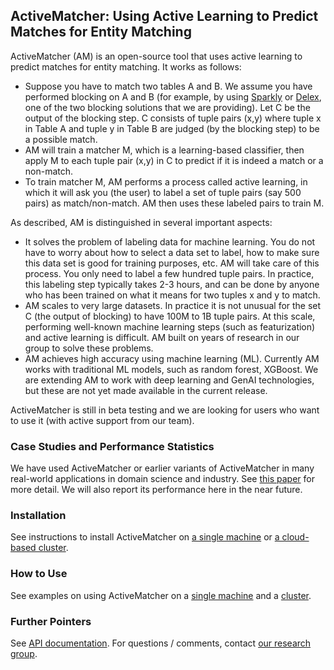 ## ActiveMatcher: Using Active Learning to Predict Matches for Entity Matching

ActiveMatcher (AM) is an open-source tool that uses active learning to predict matches for entity matching. It works as follows:
* Suppose you have to match two tables A and B. We assume you have performed blocking on A and B (for example, by using [Sparkly](https://github.com/anhaidgroup/sparkly) or [Delex](https://github.com/anhaidgroup/delex), one of the two blocking solutions that we are providing). Let C be the output of the blocking step. C consists of tuple pairs (x,y) where tuple x in Table A and tuple y in Table B are judged (by the blocking step) to be a possible match.
* AM will train a matcher M, which is a learning-based classifier, then apply M to each tuple pair (x,y) in C to predict if it is indeed a match or a non-match.
* To train matcher M, AM performs a process called active learning, in which it will ask you (the user) to label a set of tuple pairs (say 500 pairs) as match/non-match. AM then uses these labeled pairs to train M. 

As described, AM is distinguished in several important aspects: 
* It solves the problem of labeling data for machine learning. You do not have to worry about how to select a data set to label, how to make sure this data set is good for training purposes, etc. AM will take care of this process. You only need to label a few hundred tuple pairs. In practice, this labeling step typically takes 2-3 hours, and can be done by anyone who has been trained on what it means for two tuples x and y to match.
* AM scales to very large datasets. In practice it is not unusual for the set C (the output of blocking) to have 100M to 1B tuple pairs. At this scale, performing well-known machine learning steps (such as featurization) and active learning is difficult. AM built on years of research in our group to solve these problems.
* AM achieves high accuracy using machine learning (ML). Currently AM works with traditional ML models, such as random forest, XGBoost. We are extending AM to work with deep learning and GenAI technologies, but these are not yet made available in the current release.

ActiveMatcher is still in beta testing and we are looking for users who want to use it (with active support from our team). 

### Case Studies and Performance Statistics

We have used ActiveMatcher or earlier variants of ActiveMatcher in many real-world applications in domain science and industry. See [this paper](https://pages.cs.wisc.edu/~anhai/papers1/magellan-sigmod19.pdf) for more detail. We will also report its performance here in the near future. 

### Installation

See instructions to install ActiveMatcher on [a single machine](https://github.com/anhaidgroup/active_matcher/blob/main/doc/installation-guides/install-single-machine.md)  or [a cloud-based cluster](https://github.com/anhaidgroup/active_matcher/blob/main/doc/installation-guides/install-cloud-based-cluster.md). 

### How to Use

See examples on using ActiveMatcher on a [single machine](https://github.com/anhaidgroup/active_matcher/blob/main/doc/usage-guides/usage-guide-local.md) and a [cluster](https://github.com/anhaidgroup/active_matcher/blob/main/doc/usage-guides/usage-guide-cluster.md). 

### Further Pointers

See [API documentation](https://anhaidgroup.github.io/active_matcher). 
For questions / comments, contact [our research group](mailto:entitymatchinginfo@gmail.com).
